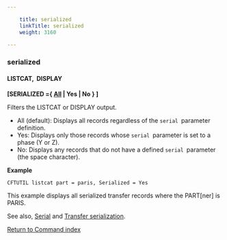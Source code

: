 ```yaml
---

    title: serialized
    linkTitle: serialized
    weight: 3160

---
```

### serialized

#### LISTCAT,  DISPLAY

****\[SERIALIZED ={ <u>All</u> | Yes | No } \]****

Filters the LISTCAT or DISPLAY output.

- All (default): Displays all records regardless of the <span class="code">`serial `</span>parameter definition.
- Yes: Displays only those records whose <span class="code">`serial `</span>parameter is set to a phase (Y or Z).
- No: Displays any records that do not have a defined <span class="code">`serial `</span>parameter (the space character).

****Example****

```
CFTUTIL listcat part = paris, Serialized = Yes
```

This example displays all serialized transfer records where the PART\[ner\] is PARIS.

See also, [Serial](../serial) and [Transfer serialization](../../../../app_integration_intro/transfer_serialization).

[Return to Command index](../../)
